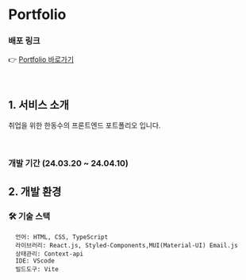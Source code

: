 <h1 align="">Portfolio</h1>

### 배포 링크

👉 [Portfolio 바로가기](https://dongsu-portfolio.netlify.app/)
</br>

</br>

## 1. 서비스 소개

취업을 위한 한동수의 프론트엔드 포트폴리오 입니다.

</br>

### 개발 기간 (24.03.20 ~ 24.04.10)

## 2. 개발 환경

### 🛠 기술 스택

```
  언어: HTML, CSS, TypeScript
  라이브러리: React.js, Styled-Components,MUI(Material-UI) Email.js
  상태관리: Context-api
  IDE: VScode
  빌드도구: Vite
```
